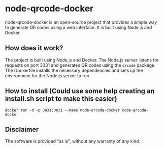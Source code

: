 # node-qrcode-docker

node-qrcode-docker is an open-source project that provides a simple way to generate QR codes using a web interface. It is built using Node.js and Docker.

## How does it work?

The project is built using Node.js and Docker. The Node.js server listens for requests on port 3031 and generates QR codes using the `qrcode` package. The Dockerfile installs the necessary dependencies and sets up the environment for the Node.js server to run.

## How to install  (Could use some help creating an install.sh script to make this easier)
```
docker run -d -p 3031:3031 --name node-qrcode-docker node-qrcode-docker

```
## Disclaimer 
The software is provided "as is", without any warranty of any kind. 
